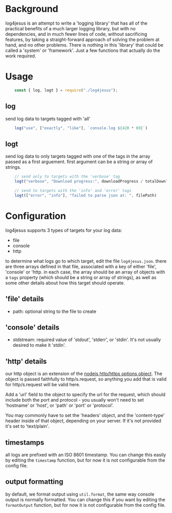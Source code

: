 
# Background
log4jesus is an attempt to write a 'logging library' that has all of the practical benefits of a much larger logging library, but with no dependencies, and in much fewer lines of code, without sacrificing features, by taking a straight-forward approach of solving the problem at hand, and no other problems. There is nothing in this 'library' that could be called a 'system' or 'framework'. Just a few functions that actually do the work required. 

# Usage

```js
    const { log, logt } = require("./log4jesus");
```

## log
send log data to targets tagged with 'all'
```js
    log("use", ["exactly", "like"], `console.log ${420 * 69}`)
```

## logt
send log data to only targets tagged with one of the tags in the array passed as a first arguement.
first argument can be a string or array of strings.
```js
    // send only to targets with the 'verbose' tag
    logt("verbose", "Download progress:", downloadProgress / totalDownloads);

    // send to targets with the 'info' and 'error' tags
    logt(["error", "info"], "failed to parse json at: ", filePath)
```

# Configuration
log4jesus supports 3 types of targets for your log data:
- file
- console
- http

to determine what logs go to which target, edit the file `log4jesus.json`.
there are three arrays defined in that file, associated with a key of either 'file', 'console' or 'http.
in each case, the array should be an array of objects with a `tags` property (which should be a string or array of strings), as well as some other details about how this target should operate.

## 'file' details
- path: optional string to the file to create

## 'console' details
- stdstream: required value of 'stdout', 'stderr', or 'stdin'. It's not usually desired to make it 'stdin'.

## 'http' details
our http object is an extension of the [nodejs http/https options object](https://nodejs.org/api/http.html#httprequesturl-options-callback). The object is passed faithfully to http/s.request, so anything you add that is valid for http/s.request will be valid here.

Add a 'url' field to the object to specify the url for the request, which should include both the port and protocol - you usually won't need to set 'hostname' or 'host', or 'path' or 'port' or 'protocol'.

You may commonly have to set the 'headers' object, and the 'content-type' header inside of that object, depending on your server. If it's not provided it's set to 'text/plain'.

## timestamps
all logs are prefixed with an ISO 8601 timestamp. You can change this easily by editing the `timestamp` function, but for now it is not configurable from the config file.

## output formatting
by default, we format output using `util.format`, the same way console output is normally formatted. You can change this if you want by editing the `formatOutput` function, but for now it is not configurable from the config file.

